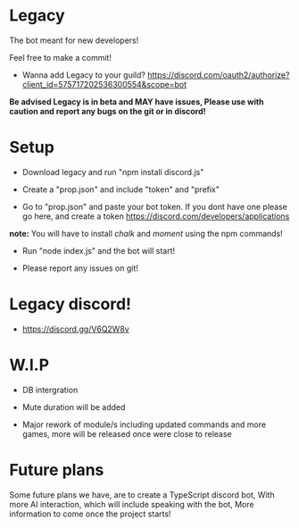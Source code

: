 # Legacy

The bot meant for new developers!

Feel free to make a commit!

* Wanna add Legacy to your guild? https://discord.com/oauth2/authorize?client_id=575717202536300554&scope=bot

**Be advised Legacy is in beta and MAY have issues, Please use with caution and report any bugs on the git or in discord!**


# Setup

* Download legacy and run "npm install discord.js"

* Create a "prop.json" and include "token" and "prefix"

* Go to "prop.json" and paste your bot token. If you dont have one please go here, and create a token https://discord.com/developers/applications

**note:** 
You will have to install *chalk* and *moment* using the npm commands!

* Run "node index.js" and the bot will start!

* Please report any issues on git!

# Legacy discord! 
* https://discord.gg/V6Q2W8v

# W.I.P
* DB intergration

* Mute duration will be added

* Major rework of module/s including updated commands and more games, more will be released once were close to release


# Future plans

Some future plans we have, are to create a TypeScript discord bot, With more AI interaction, which will include speaking with the bot, More information to come once the project starts!
